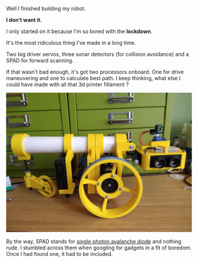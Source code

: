 Well I finished building my robot. 

__I don't want it.__ 

I only started on it because I'm so bored with the __lockdown__.

It's the most ridiculous thing I've made in a long time. 

Two big driver servos, three sonar detectors (for collision avoidance) and a SPAD for forward scanning. 

If that wasn't bad enough, it's got two processors onboard. One for drive maneuvering and one to calculate best path. I keep thinking, what else I could have made with all that 3d printer fillament ?

![](/pictures/robot.png "One way to waste 3d fillament")

By the way, SPAD stands for [single photon avalanche diode](https://en.wikipedia.org/wiki/Single-photon_avalanche_diode) and nothing rude. I stumbled
across them when googling for gadgets in a fit of boredom. Once I had found one, it had to be included.
